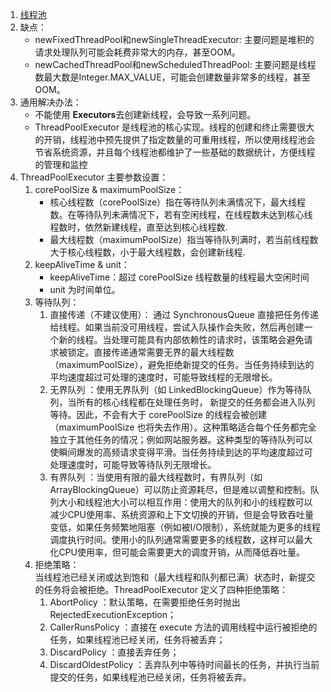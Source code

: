 1.  [线程池](https://github.com/zhangyahao/markdown/blob/master/markdown/java/%E7%BA%BF%E7%A8%8B%E6%B1%A0%E5%AE%89%E5%85%A8.md)
3. 缺点：
    * newFixedThreadPool和newSingleThreadExecutor: 主要问题是堆积的请求处理队列可能会耗费非常大的内存，甚至OOM。
    * newCachedThreadPool和newScheduledThreadPool: 主要问题是线程数最大数是Integer.MAX_VALUE，可能会创建数量非常多的线程，甚至OOM。
4. 通用解决办法：
    * 不能使用 **Executors**去创建新线程，会导致一系列问题。
    * ThreadPoolExecutor 是线程池的核心实现。线程的创建和终止需要很大的开销，线程池中预先提供了指定数量的可重用线程，所以使用线程池会节省系统资源，并且每个线程池都维护了一些基础的数据统计，方便线程的管理和监控
5. ThreadPoolExecutor 主要参数设置：
    1. corePoolSize & maximumPoolSize：
        * 核心线程数（corePoolSize）指在等待队列未满情况下，最大线程数。在等待队列未满情况下，若有空闲线程，在线程数未达到核心线程数时，依然新建线程，直至达到核心线程数.
        * 最大线程数（maximumPoolSize）指当等待队列满时，若当前线程数大于核心线程数，小于最大线程数，会创建新线程.
    2. keepAliveTime & unit：
        * keepAliveTime：超过 corePoolSize 线程数量的线程最大空闲时间
        * unit 为时间单位。
    3. 等待队列：
        1. 直接传递（不建议使用）： 通过 SynchronousQueue
           直接把任务传递给线程。如果当前没可用线程，尝试入队操作会失败，然后再创建一个新的线程。当处理可能具有内部依赖性的请求时，该策略会避免请求被锁定。直接传递通常需要无界的最大线程数（maximumPoolSize），避免拒绝新提交的任务。当任务持续到达的平均速度超过可处理的速度时，可能导致线程的无限增长。
        2. 无界队列 ：使用无界队列（如 LinkedBlockingQueue）作为等待队列，当所有的核心线程都在处理任务时， 新提交的任务都会进入队列等待。因此，不会有大于 corePoolSize
           的线程会被创建（maximumPoolSize
           也将失去作用）。这种策略适合每个任务都完全独立于其他任务的情况；例如网站服务器。这种类型的等待队列可以使瞬间爆发的高频请求变得平滑。当任务持续到达的平均速度超过可处理速度时，可能导致等待队列无限增长。
        3. 有界队列 ：当使用有限的最大线程数时，有界队列（如
           ArrayBlockingQueue）可以防止资源耗尽，但是难以调整和控制。队列大小和线程池大小可以相互作用：使用大的队列和小的线程数可以减少CPU使用率、系统资源和上下文切换的开销，但是会导致吞吐量变低，如果任务频繁地阻塞（例如被I/O限制），系统就能为更多的线程调度执行时间。使用小的队列通常需要更多的线程数，这样可以最大化CPU使用率，但可能会需要更大的调度开销，从而降低吞吐量。
    4. 拒绝策略：  
       当线程池已经关闭或达到饱和（最大线程和队列都已满）状态时，新提交的任务将会被拒绝。ThreadPoolExecutor 定义了四种拒绝策略：  
        1.  AbortPolicy ：默认策略，在需要拒绝任务时抛出RejectedExecutionException；
        2.  CallerRunsPolicy ：直接在 execute 方法的调用线程中运行被拒绝的任务，如果线程池已经关闭，任务将被丢弃；
        3.  DiscardPolicy ：直接丢弃任务；
        4.  DiscardOldestPolicy ：丢弃队列中等待时间最长的任务，并执行当前提交的任务，如果线程池已经关闭，任务将被丢弃。